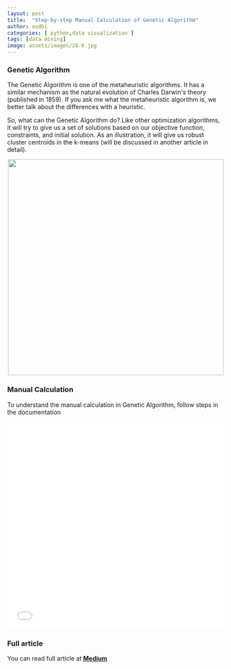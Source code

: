 ```yaml
---
layout: post
title:  "Step-by-step Manual Calculation of Genetic Algorithm"
author: audhi
categories: [ python,data visualization ]
tags: [data mining]
image: assets/images/28-0.jpg
---
```


### Genetic Algorithm
The Genetic Algorithm is one of the metaheuristic algorithms. It has a similar mechanism as the natural evolution of Charles Darwin's theory (published in 1859). If you ask me what the metaheuristic algorithm is, we better talk about the differences with a heuristic.

So, what can the Genetic Algorithm do? Like other optimization algorithms, it will try to give us a set of solutions based on our objective function, constraints, and initial solution. As an illustration, it will give us robust cluster centroids in the k-means (will be discussed in another article in detail).

<p align="center">
  <img src="{{ site.baseurl }}/assets/images/28-1.png" width="500" />
</p>

### Manual Calculation
To understand the manual calculation in Genetic Algorithm, follow steps in the documentation
<iframe src="{{site.baseurl}}/assets/docs/Genetic Algorithm Calculations - Github Blog.pdf" style="width: 100%; height: 480px;" frameBorder="0"></iframe><br>

### Full article
You can read full article at [__Medium__](https://medium.com/analytics-vidhya/my-medium-articles-lets-learn-and-share-ideas-together-41447af94da1)
